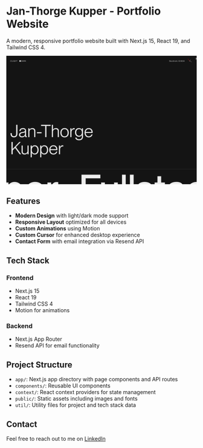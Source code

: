 # Jan-Thorge Kupper - Portfolio Website

A modern, responsive portfolio website built with Next.js 15, React 19, and Tailwind CSS 4.

![Portfolio Preview](public/images/portfolio-preview.jpg)

## Features

- **Modern Design** with light/dark mode support
- **Responsive Layout** optimized for all devices
- **Custom Animations** using Motion
- **Custom Cursor** for enhanced desktop experience
- **Contact Form** with email integration via Resend API

## Tech Stack

### Frontend

- Next.js 15
- React 19
- Tailwind CSS 4
- Motion for animations

### Backend

- Next.js App Router
- Resend API for email functionality

## Project Structure

- `app/`: Next.js app directory with page components and API routes
- `components/`: Reusable UI components
- `context/`: React context providers for state management
- `public/`: Static assets including images and fonts
- `util/`: Utility files for project and tech stack data

## Contact

Feel free to reach out to me on [LinkedIn](https://www.linkedin.com/in/jan-thorge-kupper/)
